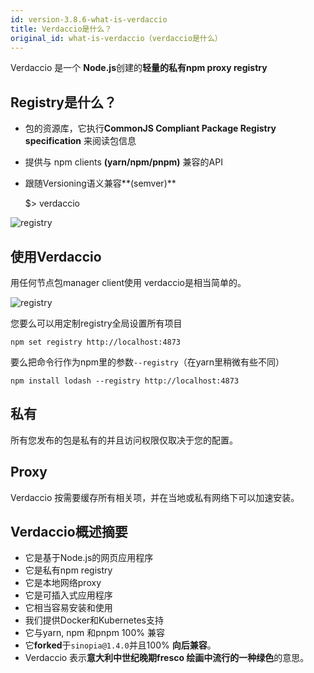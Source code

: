 ```yaml
---
id: version-3.8.6-what-is-verdaccio
title: Verdaccio是什么？
original_id: what-is-verdaccio（verdaccio是什么）
---
```

Verdaccio 是一个 **Node.js**创建的**轻量的私有npm proxy registry**

## Registry是什么？

* 包的资源库，它执行**CommonJS Compliant Package Registry specification** 来阅读包信息
* 提供与 npm clients **(yarn/npm/pnpm)** 兼容的API
* 跟随Versioning语义兼容**(semver)**

    $> verdaccio
    

![registry](/svg/verdaccio_server.gif)

## 使用Verdaccio

用任何节点包manager client使用 verdaccio是相当简单的。

![registry](/svg/npm_install.gif)

您要么可以用定制registry全局设置所有项目

    npm set registry http://localhost:4873
    

要么把命令行作为npm里的参数`--registry`（在yarn里稍微有些不同）

    npm install lodash --registry http://localhost:4873
    

## 私有

所有您发布的包是私有的并且访问权限仅取决于您的配置。

## Proxy

Verdaccio 按需要缓存所有相关项，并在当地或私有网络下可以加速安装。

## Verdaccio概述摘要

* 它是基于Node.js的网页应用程序
* 它是私有npm registry
* 它是本地网络proxy
* 它是可插入式应用程序
* 它相当容易安装和使用
* 我们提供Docker和Kubernetes支持
* 它与yarn, npm 和pnpm 100% 兼容
* 它**forked**于`sinopia@1.4.0`并且100% **向后兼容**。
* Verdaccio 表示**意大利中世纪晚期fresco 绘画中流行的一种绿色**的意思。